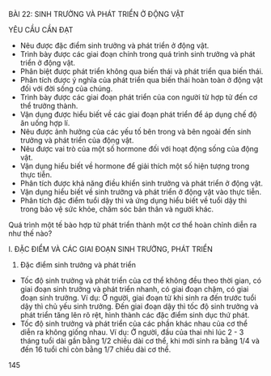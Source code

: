 BÀI 22: SINH TRƯỞNG VÀ PHÁT TRIỂN Ở ĐỘNG VẬT

YÊU CẦU CẦN ĐẠT
- Nêu được đặc điểm sinh trưởng và phát triển ở động vật.
- Trình bày được các giai đoạn chính trong quá trình sinh trưởng và phát triển ở động vật.
- Phân biệt được phát triển không qua biến thái và phát triển qua biến thái.
- Phân tích được ý nghĩa của phát triển qua biến thái hoàn toàn ở động vật đối với đời sống của chúng.
- Trình bày được các giai đoạn phát triển của con người từ hợp tử đến cơ thể trưởng thành.
- Vận dụng được hiểu biết về các giai đoạn phát triển để áp dụng chế độ ăn uống hợp lí.
- Nêu được ảnh hưởng của các yếu tố bên trong và bên ngoài đến sinh trưởng và phát triển của động vật.
- Nêu được vai trò của một số hormone đối với hoạt động sống của động vật.
- Vận dụng hiểu biết về hormone để giải thích một số hiện tượng trong thực tiễn.
- Phân tích được khả năng điều khiển sinh trưởng và phát triển ở động vật.
- Vận dụng hiểu biết về sinh trưởng và phát triển ở động vật vào thực tiễn.
- Phân tích đặc điểm tuổi dậy thì và ứng dụng hiểu biết về tuổi dậy thì trong bảo vệ sức khỏe, chăm sóc bản thân và người khác.

Quá trình một tế bào hợp tử phát triển thành một cơ thể hoàn chỉnh diễn ra như thế nào?

I. ĐẶC ĐIỂM VÀ CÁC GIAI ĐOẠN SINH TRƯỞNG, PHÁT TRIỂN

1. Đặc điểm sinh trưởng và phát triển
- Tốc độ sinh trưởng và phát triển của cơ thể không đều theo thời gian, có giai đoạn sinh trưởng và phát triển nhanh, có giai đoạn chậm, có giai đoạn sinh trưởng. Ví dụ: Ở người, giai đoạn từ khi sinh ra đến trước tuổi dậy thì chủ yếu sinh trưởng. Đến giai đoạn dậy thì tốc độ sinh trưởng và phát triển tăng lên rõ rệt, hình thành các đặc điểm sinh dục thứ phát.
- Tốc độ sinh trưởng và phát triển của các phần khác nhau của cơ thể diễn ra không giống nhau. Ví dụ: Ở người, đầu của thai nhi lúc 2 - 3 tháng tuổi dài gần bằng 1/2 chiều dài cơ thể, khi mới sinh ra bằng 1/4 và đến 16 tuổi chỉ còn bằng 1/7 chiều dài cơ thể.

145